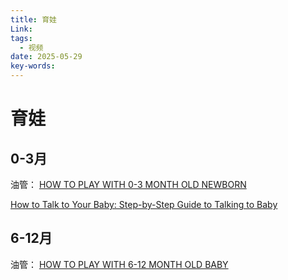 ```yaml
---
title: 育娃
Link: 
tags:
  - 视频
date: 2025-05-29
key-words:
---
```

# 育娃
## 0-3月

油管：
[HOW TO PLAY WITH 0-3 MONTH OLD NEWBORN](https://www.youtube.com/watch?v=kc7nN-r5y2I)

[How to Talk to Your Baby: Step-by-Step Guide to Talking to Baby](https://www.youtube.com/watch?v=4ROA7UK6c7U)

## 6-12月
油管：
[HOW TO PLAY WITH 6-12 MONTH OLD BABY](https://www.youtube.com/watch?v=LFmrmSfxqAw)
